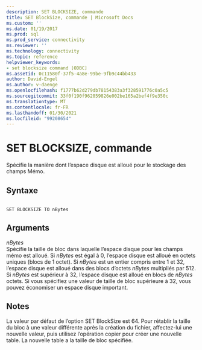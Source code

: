 ```yaml
---
description: SET BLOCKSIZE, commande
title: SET BlockSize, commande | Microsoft Docs
ms.custom: ''
ms.date: 01/19/2017
ms.prod: sql
ms.prod_service: connectivity
ms.reviewer: ''
ms.technology: connectivity
ms.topic: reference
helpviewer_keywords:
- set blocksize command [ODBC]
ms.assetid: 0c11580f-37f5-4a8e-99be-9fb9c44bb433
author: David-Engel
ms.author: v-daenge
ms.openlocfilehash: f1777b62d279db78154383a3f328591776c0a5c5
ms.sourcegitcommit: 33f0f190f962059826e002be165a2bef4f9e350c
ms.translationtype: MT
ms.contentlocale: fr-FR
ms.lasthandoff: 01/30/2021
ms.locfileid: "99208654"
---
```

# <a name="set-blocksize-command"></a>SET BLOCKSIZE, commande
Spécifie la manière dont l’espace disque est alloué pour le stockage des champs Mémo.  
  
## <a name="syntax"></a>Syntaxe  
  
```  
  
SET BLOCKSIZE TO nBytes  
```  
  
## <a name="arguments"></a>Arguments  
 *nBytes*  
 Spécifie la taille de bloc dans laquelle l’espace disque pour les champs mémo est alloué. Si *nBytes* est égal à 0, l’espace disque est alloué en octets uniques (blocs de 1 octet). Si *nBytes* est un entier compris entre 1 et 32, l’espace disque est alloué dans des blocs d’octets *nBytes* multipliés par 512. Si *nBytes* est supérieur à 32, l’espace disque est alloué en blocs de *nBytes* octets. Si vous spécifiez une valeur de taille de bloc supérieure à 32, vous pouvez économiser un espace disque important.  
  
## <a name="remarks"></a>Notes  
 La valeur par défaut de l’option SET BlockSize est 64. Pour rétablir la taille du bloc à une valeur différente après la création du fichier, affectez-lui une nouvelle valeur, puis utilisez l’opération copier pour créer une nouvelle table. La nouvelle table a la taille de bloc spécifiée.
